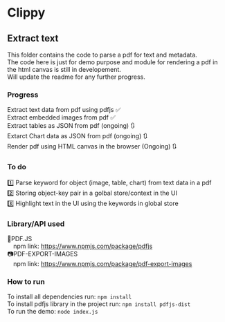 # Clippy

## Extract text

This folder contains the code to parse a pdf for text and metadata. <br>
The code here is just for demo purpose and module for rendering a pdf in the html canvas is still in developement. <br>
Will update the readme for any further progress.<br>

### Progress

Extract text data from pdf using pdfjs ✅ <br>
Extract embedded images from pdf ✅ <br>
Extract tables as JSON from pdf (ongoing) 🔃 <br>
Extarct Chart data as JSON from pdf (ongoing) 🔃 <br>
Render pdf using HTML canvas in the browser (Ongoing) 🔃 <br>

### To do

1️⃣ Parse keyword for object (image, table, chart) from text data in a pdf <br>
2️⃣ Storing object-key pair in a golbal store/context in the UI <br>
3️⃣ Highlight text in the UI using the keywords in global store <br>

### Library/API used

📑PDF.JS <br>
&emsp;npm link: <a href="https://www.npmjs.com/package/pdfjs">https://www.npmjs.com/package/pdfjs</a> <br>
📷PDF-EXPORT-IMAGES <br>
&emsp;npm link: <a href="https://www.npmjs.com/package/pdf-export-images">https://www.npmjs.com/package/pdf-export-images</a> <br>

### How to run

To install all dependencies run: `npm install` <br>
To install pdfjs library in the project run: `npm install pdfjs-dist` <br>
To run the demo: `node index.js`
